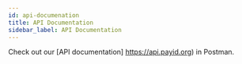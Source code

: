```yaml
---
id: api-documenation
title: API Documentation
sidebar_label: API Documentation
---
```


Check out our [API documentation] https://api.payid.org) in Postman.
